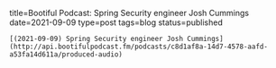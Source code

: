 
title=Bootiful Podcast: Spring Security engineer Josh Cummings
date=2021-09-09
type=post
tags=blog
status=published
~~~~~~
[(2021-09-09) Spring Security engineer Josh Cummings](http://api.bootifulpodcast.fm/podcasts/c8d1af8a-14d7-4578-aafd-a53fa14d611a/produced-audio) 
            